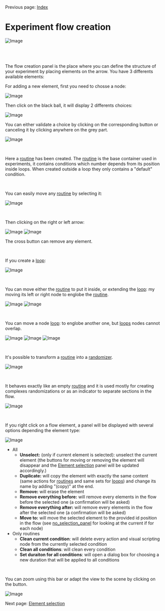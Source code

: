 
Previous page: [Index](doc_general.md)
<br />

# Experiment flow creation

![Image](images/img_ui_flow_creation_00.png "icon")

<br />
<br />
<br />
The flow creation panel is the place where you can define the structure of your experiment by placing elements on the arrow.
You have 3 differents available elements:

For adding a new element, first you need to chosse a node:

![Image](images/img_ui_flow_creation_01.png "icon")
<br />


Then click on the black ball, it will display 2 differents choices:

![Image](images/img_ui_flow_creation_02.png "icon")
<br />

You can either validate a choice by clicking on the corresponding button or canceling it by clicking anywhere on the grey part.

![Image](images/img_ui_flow_creation_03.png "icon")

<br />

Here a [routine](cpp-projects/_build/bin/exvr-designer/data/documentation/doc_ui_element_selection.md#routine) has been created.
The [routine](cpp-projects/_build/bin/exvr-designer/data/documentation/doc_ui_element_selection.md#routine) is the base container used in experiments, it contains conditions which number depends from its position inside loops. When created outside a loop they only contains a "default" condition.

<br />

You can easily move any [routine](cpp-projects/_build/bin/exvr-designer/data/documentation/doc_ui_element_selection.md#routine) by selecting it: 

![Image](images/img_ui_flow_creation_04.png "icon")

<br />

Then clicking on the right or left arrow: 

![Image](images/img_ui_flow_creation_05.png "icon")
![Image](images/img_ui_flow_creation_06.png "icon")

The cross button can remove any element.

<br />

If you create a [loop](cpp-projects/_build/bin/exvr-designer/data/documentation/doc_ui_element_selection.md#loop):

![Image](images/img_ui_flow_creation_07.png "icon")

<br />

You can move either the [routine](cpp-projects/_build/bin/exvr-designer/data/documentation/doc_ui_element_selection.md#routine) to put it inside, or extending the [loop](cpp-projects/_build/bin/exvr-designer/data/documentation/doc_ui_element_selection.md#loop): my moving its left or right node to englobe the [routine](cpp-projects/_build/bin/exvr-designer/data/documentation/doc_ui_element_selection.md#routine).

![Image](images/img_ui_flow_creation_08.png "icon")
![Image](images/img_ui_flow_creation_09.png "icon")

<br />

You can move a node [loop](cpp-projects/_build/bin/exvr-designer/data/documentation/doc_ui_element_selection.md#loop): to englobe another one, but [loops](cpp-projects/_build/bin/exvr-designer/data/documentation/doc_ui_element_selection.md#loop) nodes cannot overlap.

![Image](images/img_ui_flow_creation_10.png "icon")
![Image](images/img_ui_flow_creation_11.png "icon")
![Image](images/img_ui_flow_creation_12.png "icon")

<br />

It's possible to transform a [routine](cpp-projects/_build/bin/exvr-designer/data/documentation/doc_ui_element_selection.md#routine) into a [randomizer](cpp-projects/_build/bin/exvr-designer/data/documentation/doc_ui_element_selection.md#randomizer).

![Image](images/img_ui_flow_creation_13.png "icon")

<br />

It behaves exactly like an empty [routine](cpp-projects/_build/bin/exvr-designer/data/documentation/doc_ui_element_selection.md#routine) and it is used mostly for creating complexes randomizations or as an indicator to separate sections in the flow.

![Image](images/img_ui_flow_creation_15.png "icon")

<br />

If you right click on a flow element, a panel will be displayed with several options depending the element type:

![Image](images/img_ui_flow_creation_16.png "icon")

* All 
	* **Unselect:** (only if current element is selected): unselect the current element (the buttons for moving or removing the element will disappear and the [Element selection](doc_ui_element_selection.md) panel will be updated accordingly.)
	* **Duplicate:** will copy the element with exactly the same content (same actions for [routines](cpp-projects/_build/bin/exvr-designer/data/documentation/doc_ui_element_selection.md#routine) and same sets for [loops](cpp-projects/_build/bin/exvr-designer/data/documentation/doc_ui_element_selection.md#loop)) and change its name by adding "(copy)" at the end.
	* **Remove:** will erase the element
	* **Remove everything before:** will remove every elements in the flow before the selected one (a confirmation will be asked)
	* **Remove everything after:** will remove every elements in the flow after the selected one (a confirmation will be asked)
	* **Move to:** will move the selected element to the provided id position in the flow (see [no_selection_panel](cpp-projects/_build/bin/exvr-designer/data/documentation/doc_ui_element_selection.md#no_selection) for looking at the current if for each node)
* Only routines
	* **Clean current condition**: will delete every action and visual scripting node from the currently selected condition
	* **Clean all conditions**: will clean every condition 
	* **Set duraiton for all conditions**: will open a dialog box for choosing a new duration that will be applied to all conditions



<br />

You can zoom using this bar or adapt the view to the scene by clicking on the button.

![Image](images/img_ui_flow_creation_14.png "icon")


Next page: [Element selection](doc_ui_element_selection.md)

